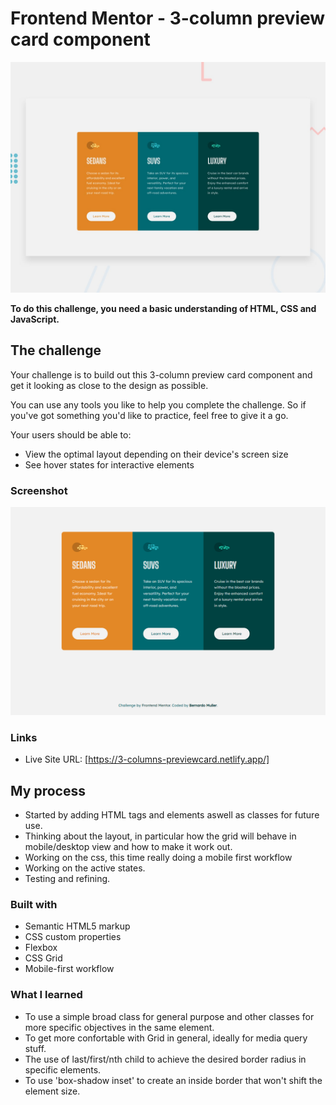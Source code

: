 # Frontend Mentor - 3-column preview card component

![Design preview for the 3-column preview card component coding challenge](./design/desktop-preview.jpg)


**To do this challenge, you need a basic understanding of HTML, CSS and JavaScript.**

## The challenge

Your challenge is to build out this 3-column preview card component and get it looking as close to the design as possible.

You can use any tools you like to help you complete the challenge. So if you've got something you'd like to practice, feel free to give it a go.

Your users should be able to:

- View the optimal layout depending on their device's screen size
- See hover states for interactive elements

### Screenshot

![Preview](./3-column-preview-card.png)

### Links

- Live Site URL: [https://3-columns-previewcard.netlify.app/]

## My process

- Started by adding HTML tags and elements aswell as classes for future use.
- Thinking about the layout, in particular how the grid will behave in mobile/desktop view and how to make it work out.
- Working on the css, this time really doing a mobile first workflow
- Working on the active states.
- Testing and refining.

### Built with

- Semantic HTML5 markup
- CSS custom properties
- Flexbox
- CSS Grid
- Mobile-first workflow

### What I learned

- To use a simple broad class for general purpose and other classes for more specific objectives in the same element. 
- To get more confortable with Grid in general, ideally for media query stuff.
- The use of last/first/nth child to achieve the desired border radius in specific elements.
- To use 'box-shadow inset' to create an inside border that won't shift the element size.
